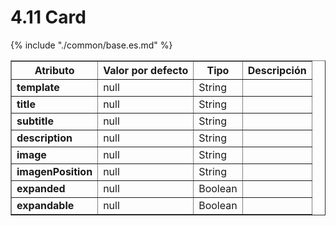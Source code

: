 # 4.11 Card
<table border="1">
    <thead>
        <tr>
            <th colspan="2">Atributo</th>
            <th>Valor por defecto</th>
            <th>Tipo</th>
            <th>Descripción</th>
         </tr>
    </thead>
    <tbody>
        {% include "./common/base.es.md" %}
        <tr>
            <td colspan="2"><strong>template</strong></td>
            <td>null</td>
            <td>String</td>
            <td></td>
        </tr>
        <tr>
            <td colspan="2"><strong>title</strong></td>
            <td>null</td>
            <td>String</td>
            <td></td>
        </tr>
        <tr>
            <td colspan="2"><strong>subtitle</strong></td>
            <td>null</td>
            <td>String</td>
            <td></td>
        </tr>
        <tr>
            <td colspan="2"><strong>description</strong></td>
            <td>null</td>
            <td>String</td>
            <td></td>
        </tr>
        <tr>
            <td colspan="2"><strong>image</strong></td>
            <td>null</td>
            <td>String</td>
            <td></td>
        </tr>
        <tr>
            <td colspan="2"><strong>imagenPosition</strong></td>
            <td>null</td>
            <td>String</td>
            <td></td>
        </tr>
       <tr>
            <td colspan="2"><strong>expanded</strong></td>
            <td>null</td>
            <td>Boolean</td>
            <td></td>
        </tr>
        <tr>
            <td colspan="2"><strong>expandable</strong></td>
            <td>null</td>
            <td>Boolean</td>
            <td></td>
        </tr>
   </tbody>
</table>